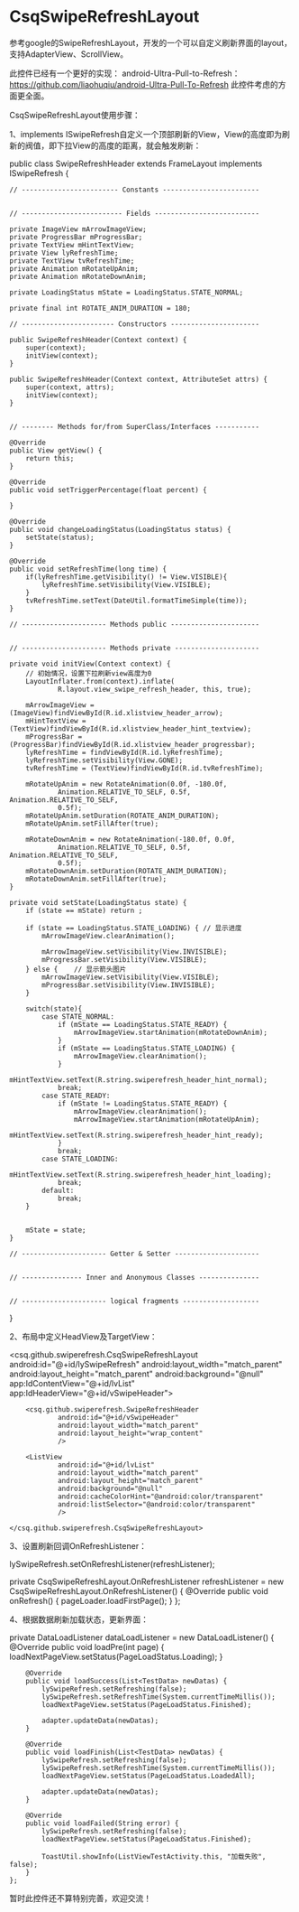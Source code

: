 CsqSwipeRefreshLayout
=====================

参考google的SwipeRefreshLayout，开发的一个可以自定义刷新界面的layout，支持AdapterView、ScrollView。

此控件已经有一个更好的实现：
android-Ultra-Pull-to-Refresh：https://github.com/liaohuqiu/android-Ultra-Pull-To-Refresh
此控件考虑的方面更全面。


CsqSwipeRefreshLayout使用步骤：

1、implements ISwipeRefresh自定义一个顶部刷新的View，View的高度即为刷新的阀值，即下拉View的高度的距离，就会触发刷新：

public class SwipeRefreshHeader extends FrameLayout implements ISwipeRefresh {

    // ------------------------ Constants ------------------------


    // ------------------------- Fields --------------------------

    private ImageView mArrowImageView;
    private ProgressBar mProgressBar;
    private TextView mHintTextView;
    private View lyRefreshTime;
    private TextView tvRefreshTime;
    private Animation mRotateUpAnim;
    private Animation mRotateDownAnim;

    private LoadingStatus mState = LoadingStatus.STATE_NORMAL;

    private final int ROTATE_ANIM_DURATION = 180;

    // ----------------------- Constructors ----------------------

    public SwipeRefreshHeader(Context context) {
        super(context);
        initView(context);
    }

    public SwipeRefreshHeader(Context context, AttributeSet attrs) {
        super(context, attrs);
        initView(context);
    }


    // -------- Methods for/from SuperClass/Interfaces -----------

    @Override
    public View getView() {
        return this;
    }

    @Override
    public void setTriggerPercentage(float percent) {

    }

    @Override
    public void changeLoadingStatus(LoadingStatus status) {
        setState(status);
    }

    @Override
    public void setRefreshTime(long time) {
        if(lyRefreshTime.getVisibility() != View.VISIBLE){
            lyRefreshTime.setVisibility(View.VISIBLE);
        }
        tvRefreshTime.setText(DateUtil.formatTimeSimple(time));
    }

    // --------------------- Methods public ----------------------


    // --------------------- Methods private ---------------------

    private void initView(Context context) {
        // 初始情况，设置下拉刷新view高度为0
        LayoutInflater.from(context).inflate(
                R.layout.view_swipe_refresh_header, this, true);

        mArrowImageView = (ImageView)findViewById(R.id.xlistview_header_arrow);
        mHintTextView = (TextView)findViewById(R.id.xlistview_header_hint_textview);
        mProgressBar = (ProgressBar)findViewById(R.id.xlistview_header_progressbar);
        lyRefreshTime = findViewById(R.id.lyRefreshTime);
        lyRefreshTime.setVisibility(View.GONE);
        tvRefreshTime = (TextView)findViewById(R.id.tvRefreshTime);

        mRotateUpAnim = new RotateAnimation(0.0f, -180.0f,
                Animation.RELATIVE_TO_SELF, 0.5f, Animation.RELATIVE_TO_SELF,
                0.5f);
        mRotateUpAnim.setDuration(ROTATE_ANIM_DURATION);
        mRotateUpAnim.setFillAfter(true);

        mRotateDownAnim = new RotateAnimation(-180.0f, 0.0f,
                Animation.RELATIVE_TO_SELF, 0.5f, Animation.RELATIVE_TO_SELF,
                0.5f);
        mRotateDownAnim.setDuration(ROTATE_ANIM_DURATION);
        mRotateDownAnim.setFillAfter(true);
    }

    private void setState(LoadingStatus state) {
        if (state == mState) return ;

        if (state == LoadingStatus.STATE_LOADING) {	// 显示进度
            mArrowImageView.clearAnimation();

            mArrowImageView.setVisibility(View.INVISIBLE);
            mProgressBar.setVisibility(View.VISIBLE);
        } else {	// 显示箭头图片
            mArrowImageView.setVisibility(View.VISIBLE);
            mProgressBar.setVisibility(View.INVISIBLE);
        }

        switch(state){
            case STATE_NORMAL:
                if (mState == LoadingStatus.STATE_READY) {
                    mArrowImageView.startAnimation(mRotateDownAnim);
                }
                if (mState == LoadingStatus.STATE_LOADING) {
                    mArrowImageView.clearAnimation();
                }
                mHintTextView.setText(R.string.swiperefresh_header_hint_normal);
                break;
            case STATE_READY:
                if (mState != LoadingStatus.STATE_READY) {
                    mArrowImageView.clearAnimation();
                    mArrowImageView.startAnimation(mRotateUpAnim);
                    mHintTextView.setText(R.string.swiperefresh_header_hint_ready);
                }
                break;
            case STATE_LOADING:
                mHintTextView.setText(R.string.swiperefresh_header_hint_loading);
                break;
            default:
                break;
        }


        mState = state;
    }

    // --------------------- Getter & Setter ---------------------


    // --------------- Inner and Anonymous Classes ---------------


    // --------------------- logical fragments -------------------

}



2、布局中定义HeadView及TargetView：

<csq.github.swiperefresh.CsqSwipeRefreshLayout
            android:id="@+id/lySwipeRefresh"
            android:layout_width="match_parent"
            android:layout_height="match_parent"
            android:background="@null"
            app:IdContentView="@+id/lvList"
            app:IdHeaderView="@+id/vSwipeHeader">

        <csq.github.swiperefresh.SwipeRefreshHeader
                android:id="@+id/vSwipeHeader"
                android:layout_width="match_parent"
                android:layout_height="wrap_content"
                />

        <ListView
                android:id="@+id/lvList"
                android:layout_width="match_parent"
                android:layout_height="match_parent"
                android:background="@null"
                android:cacheColorHint="@android:color/transparent"
                android:listSelector="@android:color/transparent"
                />

    </csq.github.swiperefresh.CsqSwipeRefreshLayout>
    


3、设置刷新回调OnRefreshListener：

lySwipeRefresh.setOnRefreshListener(refreshListener);

private CsqSwipeRefreshLayout.OnRefreshListener refreshListener = new CsqSwipeRefreshLayout.OnRefreshListener() {
        @Override
        public void onRefresh() {
            pageLoader.loadFirstPage();
        }
    };
    

4、根据数据刷新加载状态，更新界面：

private DataLoadListener<TestData> dataLoadListener = new DataLoadListener<TestData>() {
        @Override
        public void loadPre(int page) {
            loadNextPageView.setStatus(PageLoadStatus.Loading);
        }

        @Override
        public void loadSuccess(List<TestData> newDatas) {
            lySwipeRefresh.setRefreshing(false);
            lySwipeRefresh.setRefreshTime(System.currentTimeMillis());
            loadNextPageView.setStatus(PageLoadStatus.Finished);

            adapter.updateData(newDatas);
        }

        @Override
        public void loadFinish(List<TestData> newDatas) {
            lySwipeRefresh.setRefreshing(false);
            lySwipeRefresh.setRefreshTime(System.currentTimeMillis());
            loadNextPageView.setStatus(PageLoadStatus.LoadedAll);

            adapter.updateData(newDatas);
        }

        @Override
        public void loadFailed(String error) {
            lySwipeRefresh.setRefreshing(false);
            loadNextPageView.setStatus(PageLoadStatus.Finished);

            ToastUtil.showInfo(ListViewTestActivity.this, "加载失败", false);
        }
    };


暂时此控件还不算特别完善，欢迎交流！
